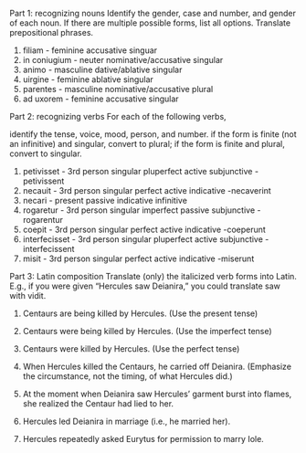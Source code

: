 Part 1: recognizing nouns
Identify the gender, case and number, and gender of each noun. If there are multiple possible forms, list all options. Translate prepositional phrases.

1. filiam - feminine accusative singuar
1. in coniugium - neuter nominative/accusative singular
1. animo - masculine dative/ablative singular
1. uirgine - feminine ablative singular
1. parentes - masculine nominative/accusative plural
1. ad uxorem - feminine accusative singular


Part 2: recognizing verbs
For each of the following verbs,

identify the tense, voice, mood, person, and number.
if the form is finite (not an infinitive) and singular, convert to plural; if the form is finite and plural, convert to singular.

1. petivisset - 3rd person singular pluperfect active subjunctive 
-petivissent
1. necauit - 3rd person singular perfect active indicative
-necaverint
1. necari - present passive indicative infinitive
1. rogaretur - 3rd person singular imperfect passive subjunctive
-rogarentur
1. coepit - 3rd person singular perfect active indicative
-coeperunt
1. interfecisset - 3rd person singular pluperfect active subjunctive
-interfecissent
1. misit - 3rd person singular perfect active indicative
-miserunt


Part 3: Latin composition
Translate (only) the italicized verb forms into Latin. E.g., if you were given “Hercules saw Deianira,” you could translate saw with vidit.

1. Centaurs are being killed by Hercules. (Use the present tense) 

1. Centaurs were being killed by Hercules. (Use the imperfect tense)
1. Centaurs were killed by Hercules. (Use the perfect tense)
1. When Hercules killed the Centaurs, he carried off Deianira. (Emphasize the circumstance, not the timing, of what Hercules did.)
1. At the moment when Deianira saw Hercules’ garment burst into flames, she realized the Centaur had lied to her.
1. Hercules led Deianira in marriage (i.e., he married her).
1. Hercules repeatedly asked Eurytus for permission to marry Iole.
